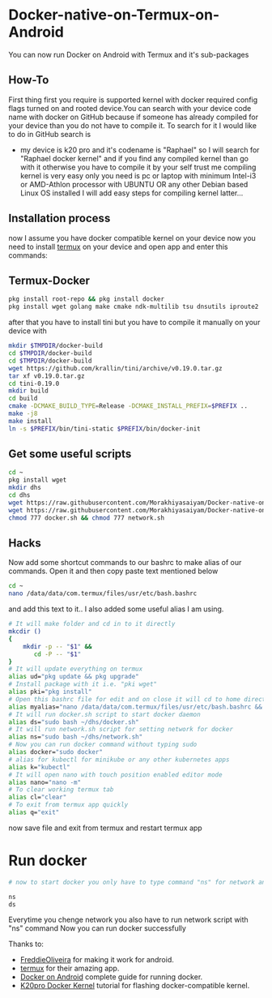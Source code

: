 # Docker-native-on-Termux-on-Android
You can now run Docker on Android with Termux and it's sub-packages

## How-To
First thing first you require is supported kernel with docker required config flags turned on and rooted device.You can search with your device code name with docker on GitHub because if someone has already compiled for your device
than you do not have to compile it. To search for it I would like to do in GitHub search is

- my device is k20 pro and it's codename is "Raphael"
so I will search for "Raphael docker kernel"
and if you find any compiled kernel than go with it otherwise you have to compile it by your self
trust me compiling kernel is very easy only you need is pc or laptop with minimum Intel-i3 or AMD-Athlon processor with UBUNTU
OR any other Debian based Linux OS installed
I will add easy steps for compiling kernel latter...

## Installation process
now I assume you have docker compatible kernel on your device now you need to install [termux](https://github.com/termux/termux-app/actions/workflows/debug_build.yml) on your device and open app and enter this commands:

## Termux-Docker

```bash
pkg install root-repo && pkg install docker
pkg install wget golang make cmake ndk-multilib tsu dnsutils iproute2
```
after that you have to install tini but you have to compile it manually on your device with

```bash
mkdir $TMPDIR/docker-build
cd $TMPDIR/docker-build
cd $TMPDIR/docker-build
wget https://github.com/krallin/tini/archive/v0.19.0.tar.gz
tar xf v0.19.0.tar.gz
cd tini-0.19.0
mkdir build
cd build
cmake -DCMAKE_BUILD_TYPE=Release -DCMAKE_INSTALL_PREFIX=$PREFIX ..
make -j8
make install
ln -s $PREFIX/bin/tini-static $PREFIX/bin/docker-init
```

## Get some useful scripts
```bash
cd ~
pkg install wget
mkdir dhs
cd dhs
wget https://raw.githubusercontent.com/Morakhiyasaiyam/Docker-native-on-Termux-on-Android/main/docker.sh
wget https://raw.githubusercontent.com/Morakhiyasaiyam/Docker-native-on-Termux-on-Android/main/network.sh
chmod 777 docker.sh && chmod 777 network.sh
```
## Hacks
 
Now add some shortcut commands to our bashrc to make alias of our commands. Open it and then copy paste text mentioned below
 
```bash
cd ~
nano /data/data/com.termux/files/usr/etc/bash.bashrc
```
and add this text to it..
I also added some useful alias I am using.
 
```bash
# It will make folder and cd in to it directly
mkcdir ()
{
    mkdir -p -- "$1" &&
       cd -P -- "$1"
}
# It will update everything on termux
alias ud="pkg update && pkg upgrade"
# Install package with it i.e. "pki wget"
alias pki="pkg install"
# Open this bashrc file for edit and on close it will cd to home directory i will make it to cd on current working directory
alias myalias="nano /data/data/com.termux/files/usr/etc/bash.bashrc && cd ~"
# It will run docker.sh script to start docker daemon
alias ds="sudo bash ~/dhs/docker.sh"
# It will run network.sh script for setting network for docker
alias ns="sudo bash ~/dhs/network.sh"
# Now you can run docker command without typing sudo
alias docker="sudo docker"
# alias for kubectl for minikube or any other kubernetes apps
alias k="kubectl"
# It will open nano with touch position enabled editor mode
alias nano="nano -m"
# To clear working termux tab
alias cl="clear"
# To exit from termux app quickly
alias q="exit"
```
now save file and exit from termux and restart termux app

# Run docker

```bash
# now to start docker you only have to type command "ns" for network and "ds" for docker daemon to start

ns
ds
```
Everytime you chenge network you also have to run network script with "ns" command 
Now you can run docker successfully

Thanks to:
- [FreddieOliveira](https://github.com/FreddieOliveira) for making it work for android.
- [termux](https://github.com/termux) for their amazing app.
- [Docker on Android](https://gist.github.com/FreddieOliveira/efe850df7ff3951cb62d74bd770dce27#3-running) complete guide for running docker.
- [K20pro Docker Kernel](https://blog.csdn.net/qq_39341687/article/details/134996369) tutorial for flashing docker-compatible kernel.

